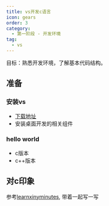 ```yaml
---
title: vs开发c语言
icon: gears
order: 3
category:
  - 第一阶段 - 开发环境
tag:
  - vs
---
```


目标：熟悉开发环境，了解基本代码结构。

## 准备

### 安装vs
- [下载地址](https://visualstudio.microsoft.com/zh-hans/downloads/)
- 安装桌面开发的相关组件

### hello world
- c版本
- c++版本

## 对c印象
参考[learnxinyminutes](https://learnxinyminutes.com/), 带着一起写一写

